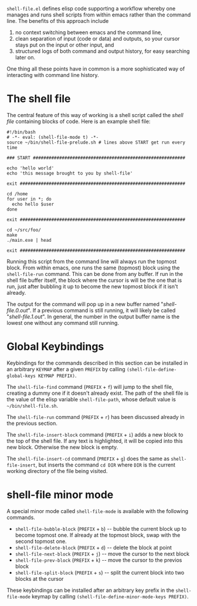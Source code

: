 `shell-file.el` defines elisp code supporting a workflow whereby one
manages and runs shell scripts from within emacs rather than the
command line.  The benefits of this approach include

  1. no context switching between emacs and the command line,
  2. clean separation of input (code or data) and outputs, so your
     cursor stays put on the input or other input, and
  3. structured logs of both command and output history, for easy
     searching later on.

One thing all these points have in common is a more sophisticated 
way of interacting with command line history. 

# The shell file #

The central feature of this way of working is a shell script called
the *shell file* containing blocks of code.  Here is an example shell
file:

    #!/bin/bash
    # -*- eval: (shell-file-mode t) -*-
    source ~/bin/shell-file-prelude.sh # lines above START get run every time

    ### START ##########################################################

    echo 'hello world'
    echo 'this message brought to you by shell-file'

    exit ###############################################################

    cd /home
    for user in *; do
      echo hello $user
    done

    exit ###############################################################

    cd ~/src/foo/
    make
    ./main.exe | head

    exit ###############################################################

Running this script from the command line will always run the topmost
block.  From within emacs, one runs the same (topmost) block using the
`shell-file-run` command.  This can be done from any buffer.  If run
in the shell file buffer itself, the block where the cursor is will be
the one that is run, just after bubbling it up to become the new
topmost block if it isn't already.

The output for the command will pop up in a new buffer named
"*shell-file.0.out*".  If a previous command is still running, it will
likely be called "*shell-file.1.out*".  In general, the number in the
output buffer name is the lowest one without any command still
running.

# Global Keybindings #

Keybindings for the commands described in this section can be
installed in an arbitrary `KEYMAP` after a given `PREFIX` by calling
`(shell-file-define-global-keys KEYMAP PREFIX)`.

The `shell-file-find` command (`PREFIX` + `f`) will jump to the shell
file, creating a dummy one if it doesn't already exist.  The path of
the shell file is the value of the elisp variable `shell-file-path`,
whose default value is `~/bin/shell-file.sh`.

The `shell-file-run` command (`PREFIX` + `r`) has been discussed
already in the previous section.

The `shell-file-insert-block` command (`PREFIX` + `i`) adds a new block to
the top of the shell file.  If any text is highlighted, it will be
copied into this new block.  Otherwise the new block is empty.

The `shell-file-insert-cd` command (`PREFIX` + `g`) does the same as
`shell-file-insert`, but inserts the command `cd DIR` where `DIR` is
the current working directory of the file being visited.

# shell-file minor mode #

A special minor mode called `shell-file-mode` is available with 
the following commands.

  + `shell-file-bubble-block` (`PREFIX` + `b`) -- bubble the current block up to become
    topmost one.  If already at the topmost block, swap with the
    second topmost one.
  + `shell-file-delete-block` (`PREFIX` + `d`) -- delete the block at point
  + `shell-file-next-block` (`PREFIX` + `j`) -- move the cursor to the next block
  + `shell-file-prev-block` (`PREFIX` + `k`) -- move the cursor to the previos block
  + `shell-file-split-block` (`PREFIX` + `s`) -- split the current block into two blocks
    at the cursor

These keybindings can be installed after an arbitrary key prefix in
the `shell-file-mode` keymap by calling
`(shell-file-define-minor-mode-keys PREFIX)`.
